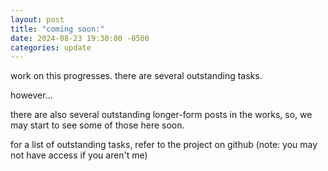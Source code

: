 ```yaml
---
layout: post
title: "coming soon:"
date: 2024-08-23 19:30:00 -0500
categories: update
---
```


work on this progresses. there are several outstanding tasks. 

however...

there are also several outstanding longer-form posts in the works, so, we may start to see some of those here soon.

for a list of outstanding tasks, refer to the project on github (note: you may not have access if you aren't me)
